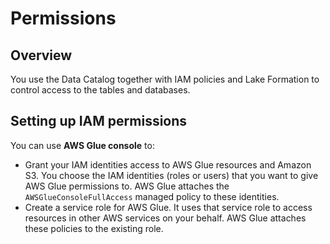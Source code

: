 # Permissions

## Overview

You use the Data Catalog together with IAM policies and Lake Formation to control access to the tables and databases.


## Setting up IAM permissions

You can use **AWS Glue console** to:
- Grant your IAM identities access to AWS Glue resources and Amazon S3. You choose the IAM identities (roles or users) that you want to give AWS Glue permissions to. AWS Glue attaches the `AWSGlueConsoleFullAccess` managed policy to these identities.
- Create a service role for AWS Glue. It uses that service role to access resources in other AWS services on your behalf. AWS Glue attaches these policies to the existing role.